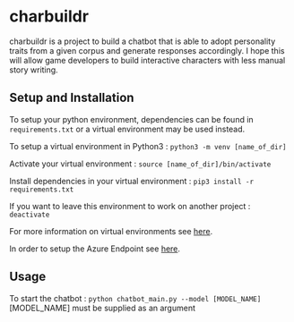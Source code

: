 # charbuildr
charbuildr is a project to build a chatbot that is able to adopt personality traits from a given corpus and generate responses accordingly. I hope this will allow game developers to build interactive characters with less manual story writing. 

## Setup and Installation
To setup your python environment, dependencies can be found in `requirements.txt` or a virtual environment may be used instead. 

To setup a virtual environment in Python3 : 
`python3 -m venv [name_of_dir]`

Activate your virtual environment : 
`source [name_of_dir]/bin/activate`

Install dependencies in your virtual environment : 
`pip3 install -r requirements.txt`

If you want to leave this environment to work on another project : 
`deactivate`

For more information on virtual environments see [here](https://packaging.python.org/guides/installing-using-pip-and-virtual-environments/). 

In order to setup the Azure Endpoint see [here](https://www.notion.so/willye/Azure-Text-Analytics-b2066f9e1623491ab253488820660bd7).

## Usage
To start the chatbot :  `python chatbot_main.py --model [MODEL_NAME]`
[MODEL_NAME] must be supplied as an argument
